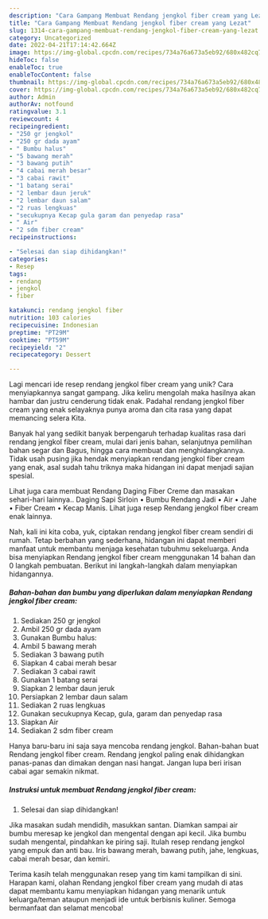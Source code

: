 ```yaml
---
description: "Cara Gampang Membuat Rendang jengkol fiber cream yang Lezat"
title: "Cara Gampang Membuat Rendang jengkol fiber cream yang Lezat"
slug: 1314-cara-gampang-membuat-rendang-jengkol-fiber-cream-yang-lezat
category: Uncategorized
date: 2022-04-21T17:14:42.664Z
image: https://img-global.cpcdn.com/recipes/734a76a673a5eb92/680x482cq70/rendang-jengkol-fiber-cream-foto-resep-utama.jpg
hideToc: false
enableToc: true
enableTocContent: false
thumbnail: https://img-global.cpcdn.com/recipes/734a76a673a5eb92/680x482cq70/rendang-jengkol-fiber-cream-foto-resep-utama.jpg
cover: https://img-global.cpcdn.com/recipes/734a76a673a5eb92/680x482cq70/rendang-jengkol-fiber-cream-foto-resep-utama.jpg
author: Admin
authorAv: notfound
ratingvalue: 3.1
reviewcount: 4
recipeingredient:
- "250 gr jengkol"
- "250 gr dada ayam"
- " Bumbu halus"
- "5 bawang merah"
- "3 bawang putih"
- "4 cabai merah besar"
- "3 cabai rawit"
- "1 batang serai"
- "2 lembar daun jeruk"
- "2 lembar daun salam"
- "2 ruas lengkuas"
- "secukupnya Kecap gula garam dan penyedap rasa"
- " Air"
- "2 sdm fiber cream"
recipeinstructions:

- "Selesai dan siap dihidangkan!"
categories:
- Resep
tags:
- rendang
- jengkol
- fiber

katakunci: rendang jengkol fiber 
nutrition: 103 calories
recipecuisine: Indonesian
preptime: "PT29M"
cooktime: "PT59M"
recipeyield: "2"
recipecategory: Dessert

---
```





Lagi mencari ide resep rendang jengkol fiber cream yang unik? Cara menyiapkannya sangat gampang. Jika keliru mengolah maka hasilnya akan hambar dan justru cenderung tidak enak. Padahal rendang jengkol fiber cream yang enak selayaknya punya aroma dan cita rasa yang dapat memancing selera Kita.





Banyak hal yang sedikit banyak berpengaruh terhadap kualitas rasa dari rendang jengkol fiber cream, mulai dari jenis bahan, selanjutnya pemilihan bahan segar dan Bagus, hingga cara membuat dan menghidangkannya. Tidak usah pusing jika hendak menyiapkan rendang jengkol fiber cream yang enak,      asal sudah tahu triknya maka hidangan ini dapat menjadi sajian spesial.














Lihat juga cara membuat Rendang Daging Fiber Creme dan masakan sehari-hari lainnya.. Daging Sapi Sirloin • Bumbu Rendang Jadi • Air • Jahe • Fiber Cream • Kecap Manis. Lihat juga resep Rendang jengkol fiber cream enak lainnya.






Nah, kali ini kita coba, yuk, ciptakan rendang jengkol fiber cream sendiri di rumah. Tetap berbahan yang sederhana, hidangan ini dapat memberi manfaat untuk membantu menjaga kesehatan tubuhmu sekeluarga. Anda bisa menyiapkan Rendang jengkol fiber cream menggunakan 14 bahan dan 0 langkah pembuatan. Berikut ini langkah-langkah dalam menyiapkan hidangannya.

<!--inarticleads1-->

##### Bahan-bahan dan bumbu yang diperlukan dalam menyiapkan Rendang jengkol fiber cream:

1. Sediakan 250 gr jengkol
1. Ambil 250 gr dada ayam
1. Gunakan  Bumbu halus:
1. Ambil 5 bawang merah
1. Sediakan 3 bawang putih
1. Siapkan 4 cabai merah besar
1. Sediakan 3 cabai rawit
1. Gunakan 1 batang serai
1. Siapkan 2 lembar daun jeruk
1. Persiapkan 2 lembar daun salam
1. Sediakan 2 ruas lengkuas
1. Gunakan secukupnya Kecap, gula, garam dan penyedap rasa
1. Siapkan  Air
1. Sediakan 2 sdm fiber cream


Hanya baru-baru ini saja saya mencoba rendang jengkol. Bahan-bahan buat Rendang jengkol fiber cream. Rendang jengkol paling enak dihidangkan panas-panas dan dimakan dengan nasi hangat. Jangan lupa beri irisan cabai agar semakin nikmat. 

<!--inarticleads2-->

##### Instruksi untuk membuat Rendang jengkol fiber cream:


1. Selesai dan siap dihidangkan!

Jika masakan sudah mendidih, masukkan santan. Diamkan sampai air bumbu meresap ke jengkol dan mengental dengan api kecil. Jika bumbu sudah mengental, pindahkan ke piring saji. Itulah resep rendang jengkol yang empuk dan anti bau. Iris bawang merah, bawang putih, jahe, lengkuas, cabai merah besar, dan kemiri. 

Terima kasih telah menggunakan resep yang tim kami tampilkan di sini. Harapan kami, olahan Rendang jengkol fiber cream yang mudah di atas dapat membantu kamu menyiapkan hidangan yang menarik untuk keluarga/teman ataupun menjadi ide untuk berbisnis kuliner. Semoga bermanfaat dan selamat mencoba!
